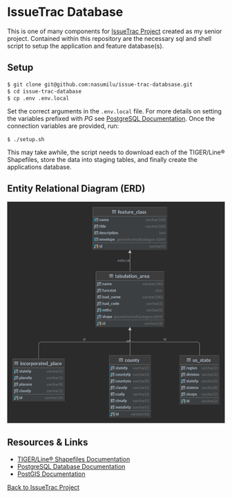 # IssueTrac Database

This is one of many components for [IssueTrac Project](https://github.com/nasumilu/issue-trac) created as my senior 
project. Contained within this repository are the necessary sql and shell script to setup the application and 
feature database(s). 

## Setup

```shell
$ git clone git@github.com:nasumilu/issue-trac-databsase.git
$ cd issue-trac-database
$ cp .env .env.local
```

Set the correct arguments in the `.env.local` file. For more details on setting the variables prefixed with _PG_ see
[PostgreSQL Documentation](https://www.postgresql.org/docs/current/libpq-envars.html). Once the connection variables
are provided, run:

```shell
$ ./setup.sh
```

This may take awhile, the script needs to download each of the TIGER/Line&reg; Shapefiles, store the data into staging
tables, and finally create the applications database.


## Entity Relational Diagram (ERD)

![Issue Trac ERD](erd.png)

## Resources & Links

- [TIGER/Line&reg; Shapefiles Documentation](https://www.census.gov/programs-surveys/geography/technical-documentation/complete-technical-documentation/tiger-geo-line.2022.html)
- [PostgreSQL Database Documentation](https://www.postgresql.org/docs/)
- [PostGIS Documentation](https://postgis.net/documentation/)

[Back to IssueTrac Project](https://github.com/nasumilu/issue-trac)